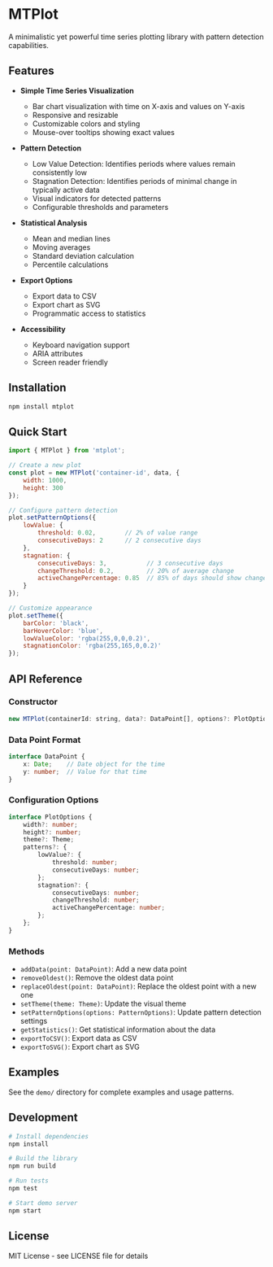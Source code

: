 # MTPlot

A minimalistic yet powerful time series plotting library with pattern detection capabilities.

## Features

- **Simple Time Series Visualization**
  - Bar chart visualization with time on X-axis and values on Y-axis
  - Responsive and resizable
  - Customizable colors and styling
  - Mouse-over tooltips showing exact values

- **Pattern Detection**
  - Low Value Detection: Identifies periods where values remain consistently low
  - Stagnation Detection: Identifies periods of minimal change in typically active data
  - Visual indicators for detected patterns
  - Configurable thresholds and parameters

- **Statistical Analysis**
  - Mean and median lines
  - Moving averages
  - Standard deviation calculation
  - Percentile calculations

- **Export Options**
  - Export data to CSV
  - Export chart as SVG
  - Programmatic access to statistics

- **Accessibility**
  - Keyboard navigation support
  - ARIA attributes
  - Screen reader friendly

## Installation

```bash
npm install mtplot
```

## Quick Start

```javascript
import { MTPlot } from 'mtplot';

// Create a new plot
const plot = new MTPlot('container-id', data, {
    width: 1000,
    height: 300
});

// Configure pattern detection
plot.setPatternOptions({
    lowValue: {
        threshold: 0.02,        // 2% of value range
        consecutiveDays: 2      // 2 consecutive days
    },
    stagnation: {
        consecutiveDays: 3,           // 3 consecutive days
        changeThreshold: 0.2,         // 20% of average change
        activeChangePercentage: 0.85  // 85% of days should show change
    }
});

// Customize appearance
plot.setTheme({
    barColor: 'black',
    barHoverColor: 'blue',
    lowValueColor: 'rgba(255,0,0,0.2)',
    stagnationColor: 'rgba(255,165,0,0.2)'
});
```

## API Reference

### Constructor

```javascript
new MTPlot(containerId: string, data?: DataPoint[], options?: PlotOptions)
```

### Data Point Format

```typescript
interface DataPoint {
    x: Date;    // Date object for the time
    y: number;  // Value for that time
}
```

### Configuration Options

```typescript
interface PlotOptions {
    width?: number;
    height?: number;
    theme?: Theme;
    patterns?: {
        lowValue?: {
            threshold: number;
            consecutiveDays: number;
        };
        stagnation?: {
            consecutiveDays: number;
            changeThreshold: number;
            activeChangePercentage: number;
        };
    };
}
```

### Methods

- `addData(point: DataPoint)`: Add a new data point
- `removeOldest()`: Remove the oldest data point
- `replaceOldest(point: DataPoint)`: Replace the oldest point with a new one
- `setTheme(theme: Theme)`: Update the visual theme
- `setPatternOptions(options: PatternOptions)`: Update pattern detection settings
- `getStatistics()`: Get statistical information about the data
- `exportToCSV()`: Export data as CSV
- `exportToSVG()`: Export chart as SVG

## Examples

See the `demo/` directory for complete examples and usage patterns.

## Development

```bash
# Install dependencies
npm install

# Build the library
npm run build

# Run tests
npm test

# Start demo server
npm start
```

## License

MIT License - see LICENSE file for details
